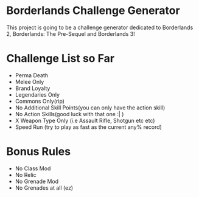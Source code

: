 # Borderlands Challenge Generator

This project is going to be a challenge generator dedicated to Borderlands 2, Borderlands: The Pre-Sequel and Borderlands 3!

# Challenge List so Far
  - Perma Death
  - Melee Only
  - Brand Loyalty
  - Legendaries Only
  - Commons Only(rip)
  - No Additional Skill Points(you can only have the action skill)
  - No Action Skills(good luck with that one :| )
  - X Weapon Type Only (i.e Assault Rifle, Shotgun etc etc)
  - Speed Run (try to play as fast as the current any% record)

# Bonus Rules
  - No Class Mod
  - No Relic
  - No Grenade Mod
  - No Grenades at all (ez)
